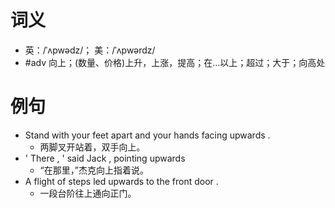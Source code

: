 # 词义
- 英：/ˈʌpwədz/； 美：/ˈʌpwərdz/
- #adv 向上；(数量、价格)上升，上涨，提高；在…以上；超过；大于；向高处
# 例句
- Stand with your feet apart and your hands facing upwards .
	- 两脚叉开站着，双手向上。
- ' There , ' said Jack , pointing upwards
	- “在那里，”杰克向上指着说。
- A flight of steps led upwards to the front door .
	- 一段台阶往上通向正门。
